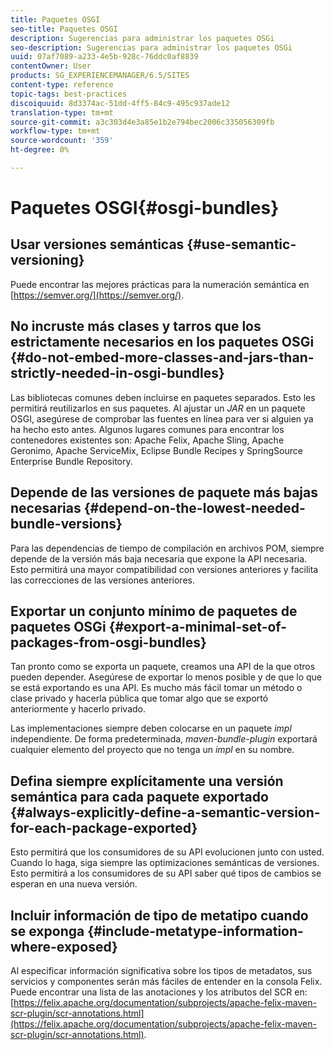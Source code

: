 ```yaml
---
title: Paquetes OSGI
seo-title: Paquetes OSGI
description: Sugerencias para administrar los paquetes OSGi
seo-description: Sugerencias para administrar los paquetes OSGi
uuid: 07af7089-a233-4e5b-928c-76ddc0af8839
contentOwner: User
products: SG_EXPERIENCEMANAGER/6.5/SITES
content-type: reference
topic-tags: best-practices
discoiquuid: 8d3374ac-51dd-4ff5-84c9-495c937ade12
translation-type: tm+mt
source-git-commit: a3c303d4e3a85e1b2e794bec2006c335056309fb
workflow-type: tm+mt
source-wordcount: '359'
ht-degree: 0%

---
```



# Paquetes OSGI{#osgi-bundles}

## Usar versiones semánticas {#use-semantic-versioning}

Puede encontrar las mejores prácticas para la numeración semántica en [https://semver.org/](https://semver.org/).

## No incruste más clases y tarros que los estrictamente necesarios en los paquetes OSGi {#do-not-embed-more-classes-and-jars-than-strictly-needed-in-osgi-bundles}

Las bibliotecas comunes deben incluirse en paquetes separados. Esto les permitirá reutilizarlos en sus paquetes. Al ajustar un *JAR* en un paquete OSGI, asegúrese de comprobar las fuentes en línea para ver si alguien ya ha hecho esto antes. Algunos lugares comunes para encontrar los contenedores existentes son: Apache Felix, Apache Sling, Apache Geronimo, Apache ServiceMix, Eclipse Bundle Recipes y SpringSource Enterprise Bundle Repository.

## Depende de las versiones de paquete más bajas necesarias {#depend-on-the-lowest-needed-bundle-versions}

Para las dependencias de tiempo de compilación en archivos POM, siempre depende de la versión más baja necesaria que expone la API necesaria. Esto permitirá una mayor compatibilidad con versiones anteriores y facilita las correcciones de las versiones anteriores.

## Exportar un conjunto mínimo de paquetes de paquetes OSGi {#export-a-minimal-set-of-packages-from-osgi-bundles}

Tan pronto como se exporta un paquete, creamos una API de la que otros pueden depender. Asegúrese de exportar lo menos posible y de que lo que se está exportando es una API. Es mucho más fácil tomar un método o clase privado y hacerla pública que tomar algo que se exportó anteriormente y hacerlo privado.

Las implementaciones siempre deben colocarse en un paquete *impl* independiente. De forma predeterminada, *maven-bundle-plugin* exportará cualquier elemento del proyecto que no tenga un *impl* en su nombre.

## Defina siempre explícitamente una versión semántica para cada paquete exportado {#always-explicitly-define-a-semantic-version-for-each-package-exported}

Esto permitirá que los consumidores de su API evolucionen junto con usted. Cuando lo haga, siga siempre las optimizaciones semánticas de versiones. Esto permitirá a los consumidores de su API saber qué tipos de cambios se esperan en una nueva versión.

## Incluir información de tipo de metatipo cuando se exponga {#include-metatype-information-where-exposed}

Al especificar información significativa sobre los tipos de metadatos, sus servicios y componentes serán más fáciles de entender en la consola Felix. Puede encontrar una lista de las anotaciones y los atributos del SCR en: [https://felix.apache.org/documentation/subprojects/apache-felix-maven-scr-plugin/scr-annotations.html](https://felix.apache.org/documentation/subprojects/apache-felix-maven-scr-plugin/scr-annotations.html).
